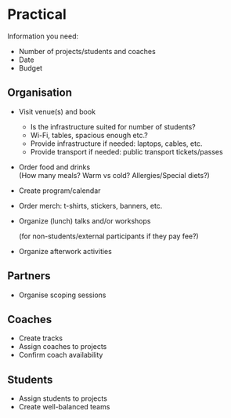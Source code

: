 # Practical

Information you need:

* Number of projects/students and coaches
* Date
* Budget

## Organisation

* Visit venue(s) and book
  * Is the infrastructure suited for number of students?
  * Wi-Fi, tables, spacious enough etc.?
  * Provide infrastructure if needed: laptops, cables, etc.
  * Provide transport if needed: public transport tickets/passes
* Order food and drinks\
  (How many meals? Warm vs cold? Allergies/Special diets?)
* Create program/calendar
* Order merch: t-shirts, stickers, banners, etc.
*   Organize (lunch) talks and/or workshops

    (for non-students/external participants if they pay fee?)
* Organize afterwork activities

## Partners

* Organise scoping sessions

## Coaches

* Create tracks
* Assign coaches to projects
* Confirm coach availability

## Students

* Assign students to projects
* Create well-balanced teams

